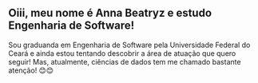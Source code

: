## Oiii, meu nome é Anna Beatryz e estudo Engenharia de Software!
Sou graduanda em Engenharia de Software pela Universidade Federal do Ceará e ainda estou tentando descobrir a área de atuação que quero seguir! Mas, atualmente, ciências de dados tem me chamado bastante atenção! 😊😊
